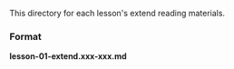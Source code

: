 This directory for each lesson's extend reading materials.

### Format

**lesson-01-extend.xxx-xxx.md**

